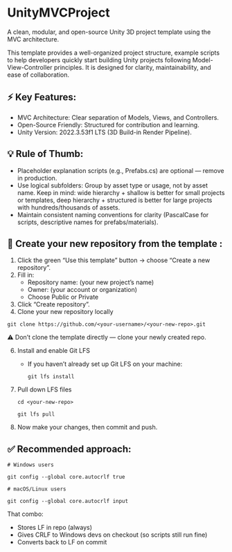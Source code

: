 # UnityMVCProject

A clean, modular, and open-source Unity 3D project template using the MVC architecture.

This template provides a well-organized project structure, example scripts to help developers quickly start building Unity projects following Model-View-Controller principles. It is designed for clarity, maintainability, and ease of collaboration.

## ⚡ Key Features:
- MVC Architecture: Clear separation of Models, Views, and Controllers.
- Open-Source Friendly: Structured for contribution and learning.
- Unity Version: 2022.3.53f1 LTS (3D Build-in Render Pipeline).

## 💡 Rule of Thumb:
- Placeholder explanation scripts (e.g., Prefabs.cs) are optional — remove in production.
- Use logical subfolders: Group by asset type or usage, not by asset name. Keep in mind: wide hierarchy + shallow is better for small projects or templates, deep hierarchy + structured is better for large projects with hundreds/thousands of assets.
- Maintain consistent naming conventions for clarity (PascalCase for scripts, descriptive names for prefabs/materials).

## 🚀 Create your new repository from the template :
1. Click the green “Use this template” button → choose “Create a new repository”.
2. Fill in:
   - Repository name: (your new project’s name)
   - Owner: (your account or organization)
   - Choose Public or Private
3. Click “Create repository”.
4. Clone your new repository locally

`git clone https://github.com/<your-username>/<your-new-repo>.git`

⚠️ Don’t clone the template directly — clone your newly created repo.

6. Install and enable Git LFS
   - If you haven’t already set up Git LFS on your machine:

     `git lfs install`
     
7. Pull down LFS files

   `cd <your-new-repo>`
   
   `git lfs pull`
   
9. Now make your changes, then commit and push.

## ✅ Recommended approach:

`# Windows users`

`git config --global core.autocrlf true`

`# macOS/Linux users`

`git config --global core.autocrlf input`

That combo:
* Stores LF in repo (always)
* Gives CRLF to Windows devs on checkout (so scripts still run fine)
* Converts back to LF on commit
